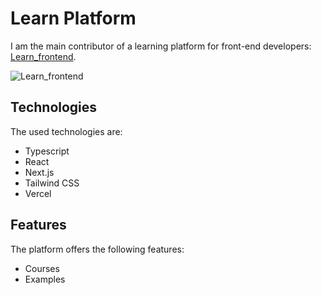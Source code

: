 # Learn Platform

I am the main contributor of a learning platform for front-end developers: [Learn_frontend](https://learn.interaction-dynamics.io/).

![Learn_frontend](https://github.com/friedrith/friedrith/assets/4005226/7ed4b8a7-3e27-489a-9063-09d75d940d55)

## Technologies

The used technologies are:

- Typescript
- React
- Next.js
- Tailwind CSS
- Vercel

## Features

The platform offers the following features:

- Courses
- Examples
